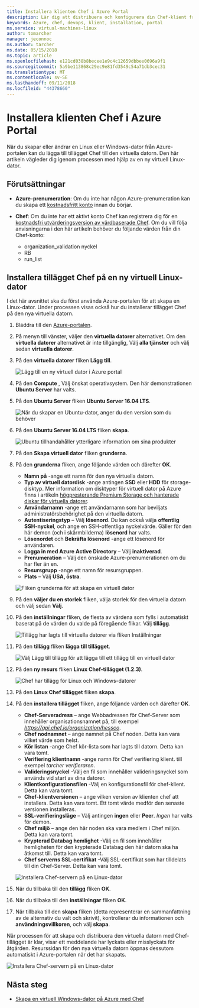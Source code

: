 ```yaml
---
title: Installera klienten Chef i Azure Portal
description: Lär dig att distribuera och konfigurera din Chef-klient från Azure portal
keywords: Azure, chef, devops, klient, installation, portal
ms.service: virtual-machines-linux
author: tomarcher
manager: jeconnoc
ms.author: tarcher
ms.date: 05/15/2018
ms.topic: article
ms.openlocfilehash: e121cd038b8becee1e9c4c12659dbbee0696a9f1
ms.sourcegitcommit: 5a9be113868c29ec9e81fd3549c54a71db3cec31
ms.translationtype: MT
ms.contentlocale: sv-SE
ms.lasthandoff: 09/11/2018
ms.locfileid: "44378660"
---
```

# <a name="install-the-chef-client-from-the-azure-portal"></a>Installera klienten Chef i Azure Portal
När du skapar eller ändrar en Linux eller Windows-dator från Azure-portalen kan du lägga till tillägget Chef till den virtuella datorn. Den här artikeln vägleder dig igenom processen med hjälp av en ny virtuell Linux-dator.

## <a name="prerequisites"></a>Förutsättningar
- **Azure-prenumeration**: Om du inte har någon Azure-prenumeration kan du skapa ett [kostnadsfritt konto](https://azure.microsoft.com/free/?ref=microsoft.com&utm_source=microsoft.com&utm_medium=docs&utm_campaign=visualstudio) innan du börjar.

- **Chef**: Om du inte har ett aktivt konto Chef kan registrera dig för en [kostnadsfri utvärderingsversion av värdbaserade Chef](https://manage.chef.io/signup). Om du vill följa anvisningarna i den här artikeln behöver du följande värden från din Chef-konto: 
    - organization_validation nyckel
    - RB
    - run_list

## <a name="install-the-chef-extension-on-a-new-linux-virtual-machine"></a>Installera tillägget Chef på en ny virtuell Linux-dator
I det här avsnittet ska du först använda Azure-portalen för att skapa en Linux-dator. Under processen visas också hur du installerar tillägget Chef på den nya virtuella datorn.

1. Bläddra till den [Azure-portalen](http://portal.azure.com).

1. På menyn till vänster, väljer den **virtuella datorer** alternativet. Om den **virtuella datorer** alternativet är inte tillgänglig, Välj **alla tjänster** och välj sedan **virtuella datorer**.

1. På den **virtuella datorer** fliken **Lägg till**.

    ![Lägg till en ny virtuell dator i Azure portal](./media/chef-extension-portal/add-vm.png)

1. På den **Compute** , Välj önskat operativsystem. Den här demonstrationen **Ubuntu Server** har valts.

1. På den **Ubuntu Server** fliken **Ubuntu Server 16.04 LTS**.

    ![När du skapar en Ubuntu-dator, anger du den version som du behöver](./media/chef-extension-portal/ubuntu-server-version.png)

1. På den **Ubuntu Server 16.04 LTS** fliken **skapa**.

    ![Ubuntu tillhandahåller ytterligare information om sina produkter](./media/chef-extension-portal/create-vm.png)

1. På den **Skapa virtuell dator** fliken **grunderna**.

1. På den **grunderna** fliken, ange följande värden och därefter **OK**.

    - **Namn på** -ange ett namn för den nya virtuella datorn.
    - **Typ av virtuell datordisk** -ange antingen **SSD** eller **HDD** för storage-disktyp. Mer information om disktyper för virtuell dator på Azure finns i artikeln [högpresterande Premium Storage och hanterade diskar för virtuella datorer](/azure/virtual-machines/windows/premium-storage).
    - **Användarnamn** -ange ett användarnamn som har beviljats administratörsbehörighet på den virtuella datorn.
    - **Autentiseringstyp** – Välj **lösenord**. Du kan också välja **offentlig SSH-nyckel**, och ange en SSH-offentliga nyckelvärde. Gäller för den här demon (och i skärmbilderna) **lösenord** har valts.
    - **Lösenordet** och **Bekräfta lösenord** -ange ett lösenord för användaren.
    - **Logga in med Azure Active Directory** – Välj **inaktiverad**.
    - **Prenumeration** – Välj den önskade Azure-prenumerationen om du har fler än en.
    - **Resursgrupp** -ange ett namn för resursgruppen.
    - **Plats** – Välj **USA, östra**.

    ![Fliken grunderna för att skapa en virtuell dator](./media/chef-extension-portal/add-vm-basics.png)

1. På den **väljer du en storlek** fliken, välja storlek för den virtuella datorn och välj sedan **Välj**.

1. På den **inställningar** fliken, de flesta av värdena som fylls i automatiskt baserat på de värden du valde på föregående flikar. Välj **tillägg**.

    ![Tillägg har lagts till virtuella datorer via fliken Inställningar](./media/chef-extension-portal/add-vm-select-extensions.png)

1. På den **tillägg** fliken **lägga till tillägget**.

    ![Välj Lägg till tillägg för att lägga till ett tillägg till en virtuell dator](./media/chef-extension-portal/add-vm-add-extension.png)

1. På den **ny resurs** fliken **Linux Chef-tillägget (1.2.3)**.

    ![Chef har tillägg för Linux och Windows-datorer](./media/chef-extension-portal/select-linux-chef-extension.png)

1. På den **Linux Chef tillägget** fliken **skapa**.

1. På den **installera tillägget** fliken, ange följande värden och därefter **OK**.

    - **Chef-Serveradress** – ange Webbadressen för Chef-Server som innehåller organisationsnamnet på, till exempel *https://api.chef.io/organization/hessco*.
    - **Chef nodnamnet** – ange namnet på Chef noden. Detta kan vara vilket värde som helst.
    - **Kör listan** -ange Chef kör-lista som har lagts till datorn. Detta kan vara tomt.
    - **Verifiering klientnamn** -ange namn för Chef verifiering klient. till exempel *tarcher verifieraren*.
    - **Valideringsnyckel** -Välj en fil som innehåller valideringsnyckel som används vid start av dina datorer. 
    - **Klientkonfigurationsfilen** -Välj en konfigurationsfil för chef-klient. Detta kan vara tomt.
    - **Chef-klientversionen** – ange vilken version av klienten chef att installera. Detta kan vara tomt. Ett tomt värde medför den senaste versionen installeras. 
    - **SSL-verifieringsläge** – Välj antingen **ingen** eller **Peer**. *Ingen* har valts för demon.
    - **Chef miljö** – ange den här noden ska vara medlem i Chef miljön. Detta kan vara tomt.
    - **Krypterad Databag hemlighet** -Välj en fil som innehåller hemligheten för den krypterade Databag den här datorn ska ha åtkomst till. Detta kan vara tomt.
    - **Chef serverns SSL-certifikat** -Välj SSL-certifikat som har tilldelats till din Chef-Server. Detta kan vara tomt.

    ![Installera Chef-servern på en Linux-dator](./media/chef-extension-portal/install-extension.png)

1. När du tillbaka till den **tillägg** fliken **OK**.

1. När du tillbaka till den **inställningar** fliken **OK**.

1. När tillbaka till den **skapa** fliken (detta representerar en sammanfattning av de alternativ du valt och skrivit), kontrollerar du informationen och **användningsvillkoren**, och välj **skapa**.

När processen för att skapa och distribuera den virtuella datorn med Chef-tillägget är klar, visar ett meddelande har lyckats eller misslyckats för åtgärden. Resurssidan för den nya virtuella datorn öppnas dessutom automatiskt i Azure-portalen när det har skapats.

![Installera Chef-servern på en Linux-dator](./media/chef-extension-portal/resource-created.png)

## <a name="next-steps"></a>Nästa steg
* [Skapa en virtuell Windows-dator på Azure med Chef](/azure/virtual-machines/windows/chef-automation)
